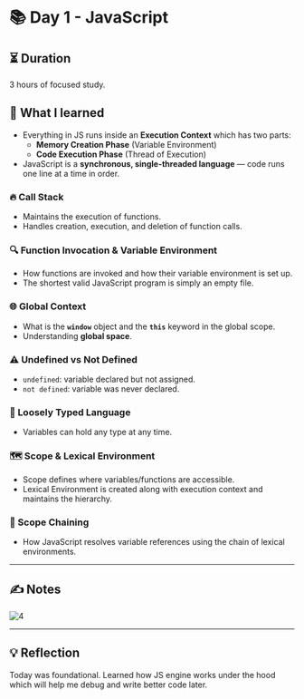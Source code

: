 # 📚 Day 1 - JavaScript

## ⏳ Duration
3 hours of focused study.

## 🚀 What I learned
- Everything in JS runs inside an **Execution Context** which has two parts:
  - **Memory Creation Phase** (Variable Environment)
  - **Code Execution Phase** (Thread of Execution)
- JavaScript is a **synchronous, single-threaded language** — code runs one line at a time in order.

### 🔥 Call Stack
- Maintains the execution of functions.
- Handles creation, execution, and deletion of function calls.

### 🔍 Function Invocation & Variable Environment
- How functions are invoked and how their variable environment is set up.
- The shortest valid JavaScript program is simply an empty file.

### 🌐 Global Context
- What is the **`window`** object and the **`this`** keyword in the global scope.
- Understanding **global space**.

### ⚠️ Undefined vs Not Defined
- `undefined`: variable declared but not assigned.
- `not defined`: variable was never declared.

### 🧩 Loosely Typed Language
- Variables can hold any type at any time.

### 🗺️ Scope & Lexical Environment
- Scope defines where variables/functions are accessible.
- Lexical Environment is created along with execution context and maintains the hierarchy.

### 🔗 Scope Chaining
- How JavaScript resolves variable references using the chain of lexical environments.

---

## ✍️ Notes
![4](https://github.com/user-attachments/assets/b70c2fa2-383d-4a16-bb81-d4518f65ecea)



---

## 💡 Reflection
Today was foundational. Learned how JS engine works under the hood which will help me debug and write better code later.

